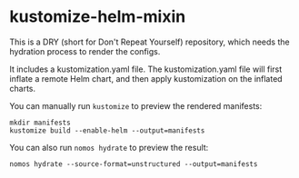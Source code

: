 # kustomize-helm-mixin

This is a DRY (short for Don't Repeat Yourself) repository, which needs the hydration process to render the configs.

It includes a kustomization.yaml file.
The kustomization.yaml file will first inflate a remote Helm chart, and then apply kustomization on the inflated charts.

You can manually run `kustomize` to preview the rendered manifests:
```console
mkdir manifests
kustomize build --enable-helm --output=manifests
```

You can also run `nomos hydrate` to preview the result:
```console
nomos hydrate --source-format=unstructured --output=manifests
```
